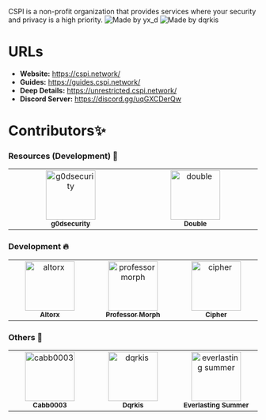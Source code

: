 CSPI is a non-profit organization that provides services where your security and privacy is a high priority.
<img src="https://qu.ax/NYWW.png" alt="Made by yx_d"/>
<img src="https://qu.ax/bKgr.png" alt="Made by dqrkis"/>

# URLs
- **Website:** https://cspi.network/
- **Guides:** https://guides.cspi.network/
- **Deep Details:** https://unrestricted.cspi.network/
- **Discord Server:** https://discord.gg/uqGXCDerQw

# Contributors✨
### Resources (Development) 👑
<table>
  <tbody>
    <tr>
      <td align="center" valign="top" width="14.28%"><a href="https://github.com/g0dsecurity"><img src="https://cdn.discordapp.com/avatars/709633457088888912/a_7d663f9719f6e89748886aed373fb08a.webp?size=128" width="100px;" height="100px" alt="g0dsecurity"/><br /><sub><b>g0dsecurity</b></sub></a></td>
      <td align="center" valign="top" width="14.28%"><a href="https://github.com/Doubleoffline"><img src="https://cdn.discordapp.com/avatars/1101167883104571514/d339568a5a9d922f6f7b6f5b86086440.webp?size=80" width="100px;" height="100px" alt="double"/><br /><sub><b>Double</b></sub></a></td>
  </tbody>
</table>

### Development 🔥
<table>
  <tbody>
    <tr>
      <td align="center" valign="top" width="14.28%"><a href="https://github.com/iUseYahoo"><img src="https://cdn.discordapp.com/avatars/732971774140088320/e08fab896271f734ec76ff38b463b79c.webp?size=32" width="100px;" height="100px" alt="altorx"/><br /><sub><b>Altorx</b></sub></a></td>
            <td align="center" valign="top" width="14.28%"><a href="https://github.com/lanmeglic"><img src="https://cdn.discordapp.com/avatars/855733572584079421/bf92da36522ddc84482e2d00445e27ad.webp?size=128" width="100px;" height="100px" alt="professor morph"/><br /><sub><b>Professor Morph</b></sub></a></td>
    <td align="center" valign="top" width="14.28%"><a href="https://github.com/cipherwithadot"><img src="https://cdn.discordapp.com/avatars/1039970054130901062/2887afaefc6634ed4195bb4e01794d92.webp?size=32" width="100px;" height="100px" alt="cipher"/><br /><sub><b>Cipher</b></sub></a></td>
  </tbody>
</table>

### Others 💎
<table>
  <tbody>
    <tr>
      <td align="center" valign="top" width="14.28%"><img src="https://cdn.discordapp.com/avatars/523344721381294081/21b87bf71a8197ff9aafc6be0071fe49.webp?size=128" width="100px;" 
 height="100px" alt="cabb0003"/><br /><sub><b>Cabb0003</b></sub></td>
      <td align="center" valign="top" width="14.28%"><img src="https://cdn.discordapp.com/avatars/195969408248709121/a_e0f4a6dd5879c25a89411059efa82a66.webp?size=128" width="100px;" 
 height="100px" alt="dqrkis"/><br /><sub><b>Dqrkis</b></sub></td>
      <td align="center" valign="top" width="14.28%"><img src="https://cdn.discordapp.com/avatars/759600270702805002/98df8cf796d042325f852709486472ba.webp?size=32" width="100px;" height="100px" alt="everlasting summer"/><br /><sub><b>Everlasting Summer</b></sub></td>
  </tbody>
</table>
